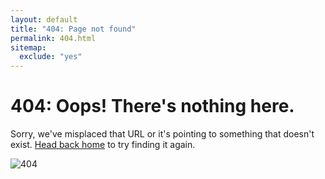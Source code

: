 ```yaml
---
layout: default
title: "404: Page not found"
permalink: 404.html
sitemap:
  exclude: "yes"
---
```


<div class="page wrapper">
  <h1 class="page-title">404: Oops! There's nothing here.</h1>
  <p class="lead">Sorry, we've misplaced that URL or it's pointing to something that doesn't exist. <a href="{{ "/" | relative_url}}">Head back home</a> to try finding it again.</p>
  <div class="img-center"><img class="img-responsive" src="{{ "/public/images/meepo404.jpg" | relative_url }}" alt="404" /></div>
</div>